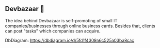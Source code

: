 ## Devbazaar :construction:
The idea behind Devbazaar is self-promoting of small IT companies/businesses through online business cards.
Besides that, clients can post "tasks" which companies can acquire.

DbDiagram: https://dbdiagram.io/d/5fd1f4309a6c525a03ba8cac
